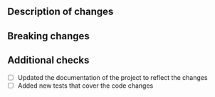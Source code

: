 <!-- Please fill out any relevant sections and remove those that don't apply -->

## Description of changes
<!-- What was changed in this pull request? -->

## Breaking changes
<!-- What breaking changes were added (if any) and how are they addressed? -->

## Additional checks
<!-- Please check what applies. Note that some of these are not hard requirements but merely serve as information for reviewers. -->

- [ ] Updated the documentation of the project to reflect the changes
- [ ] Added new tests that cover the code changes